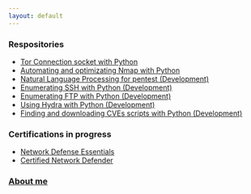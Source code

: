 ```yaml
---
layout: default
---
```


### **Respositories**
- [Tor Connection socket with Python](https://kaio6fellipe.github.io/tor/)
- [Automating and optimizating Nmap with Python](https://kaio6fellipe.github.io/nmap-python/)
- [Natural Language Processing for pentest (Development)]()
- [Enumerating SSH with Python (Development)]()
- [Enumerating FTP with Python (Development)]()
- [Using Hydra with Python (Development)]()
- [Finding and downloading CVEs scripts with Python (Development)]()

### **Certifications in progress**
- [Network Defense Essentials](https://kaio6fellipe.github.io/NDE/)
- [Certified Network Defender](https://kaio6fellipe.github.io/CND/)

### **[About me](https://kaio6fellipe.github.io/resume)**

